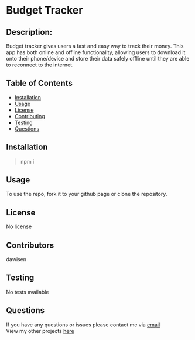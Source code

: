 # Budget Tracker

## Description:
Budget tracker gives users a fast and easy way to track their money. This app has both online and offline functionality, allowing users to download it onto their phone/device and store their data safely offline until they are able to reconnect to the internet. 

## Table of Contents

* [Installation](#Installation)
* [Usage](#Usage)
* [License](#License)
* [Contributing](#Contributing)
* [Testing](#Testing)
* [Questions](#Questions)


## Installation

> npm i

## Usage
To use the repo, fork it to your github page or clone the repository.

## License
No license

## Contributors
dawisen

## Testing
No tests available
  
## Questions
If you have any questions or issues please contact me via [email](daniellewwise@gmail.com)<br>
View my other projects [here](https://github.com/dawisen?tab=repositories)
